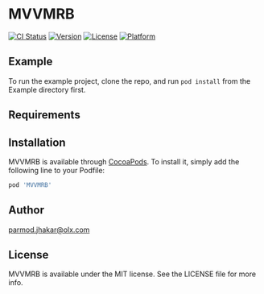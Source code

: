 # MVVMRB

[![CI Status](https://img.shields.io/travis/parmodjakhar1996@gmail.com/MVVMRB.svg?style=flat)](https://travis-ci.org/parmodjakhar1996@gmail.com/MVVMRB)
[![Version](https://img.shields.io/cocoapods/v/MVVMRB.svg?style=flat)](https://cocoapods.org/pods/MVVMRB)
[![License](https://img.shields.io/cocoapods/l/MVVMRB.svg?style=flat)](https://cocoapods.org/pods/MVVMRB)
[![Platform](https://img.shields.io/cocoapods/p/MVVMRB.svg?style=flat)](https://cocoapods.org/pods/MVVMRB)

## Example

To run the example project, clone the repo, and run `pod install` from the Example directory first.

## Requirements

## Installation

MVVMRB is available through [CocoaPods](https://cocoapods.org). To install
it, simply add the following line to your Podfile:

```ruby
pod 'MVVMRB'
```

## Author

parmod.jhakar@olx.com

## License

MVVMRB is available under the MIT license. See the LICENSE file for more info.
